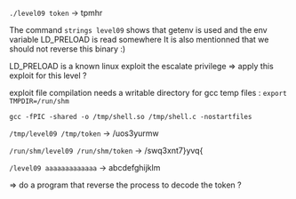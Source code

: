 ```./level09 token``` -> tpmhr

The command ```strings level09``` shows that getenv is used and the env variable LD_PRELOAD is read somewhere
It is also mentionned that we should not reverse this binary :)

LD_PRELOAD is a known linux exploit the escalate privilege => apply this exploit for this level ?

exploit file compilation needs a writable directory for gcc temp files :
```export TMPDIR=/run/shm```

```gcc -fPIC -shared -o /tmp/shell.so /tmp/shell.c -nostartfiles```

```/tmp/level09 /tmp/token``` -> /uos3yurmw

```/run/shm/level09 /run/shm/token``` -> /swq3xnt7}yvq{


```/level09 aaaaaaaaaaaaa``` -> abcdefghijklm


=> do a program that reverse the process to decode the token ?
